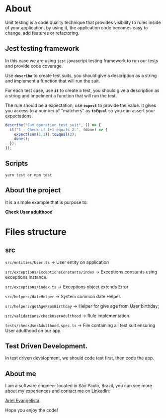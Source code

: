 # About

Unit testing is a code quality technique that provides visibility to rules inside of your application, by using it, the application code becomes easy to change, add features or refactoring.

## Jest testing framework

In this case we are using `jest` javascript testing framework to run our tests and provide code coverage.

Use **`describe`** to create test suits, you should give a description as a string and implement a function that will run the suit. 

For each test case, use **`it`** to create a test, you should give a description as a string and impelment a function that will run the test.

The rule should be a expectation, use **`expect`** to provide the value. It gives you access to a number of "matchers" as **`toEqual`** so you can assert your expectations.

```javascript
describe("Sum operation test suit", () => {
  it("1 - Check if 1+1 equals 2.", (done) => {
    expect(sum(1,1)).toEqual(2);
    done();
  });
});
```

## Scripts

`yarn test or npm test`

## About the project

It is a simple example that is purpose to: 

**Check User adulthood**

# Files structure

## src

`src/entities/User.ts` -> User entity on application

`src/exceptions/ExceptionsConstants/index` -> Exceptions constants using exceptions instance.

`src/exceptions/index.ts` -> Exceptions object extends Error

`src/helpers/dateHelper` -> System common date Helper.

`src/helpers/getAgeFromBirthday` -> Helper for give age from User birthday;

`src/validations/checkUserAdulthood` -> Rule implementation.

`tests/checkUserAdulthood.spec.ts` -> File containing all test suit ensuring User adulthood on our app.

## Test Driven Development.

In test driven development, we should code test first, then code the app.

## About me

I am a software engineer located in São Paulo, Brazil, you can see more about my experiences and contact me on LinkedIn:

[Ariel Evangelista](https://www.linkedin.com/in/ariel-evangelista-a4677614b/). 


Hope you enjoy the code!
